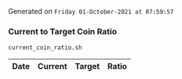 Generated on `Friday 01-October-2021 at 07:59:57`

### Current to Target Coin Ratio
`current_coin_ratio.sh`

Date|Current|Target|Ratio
---|---|---|---
